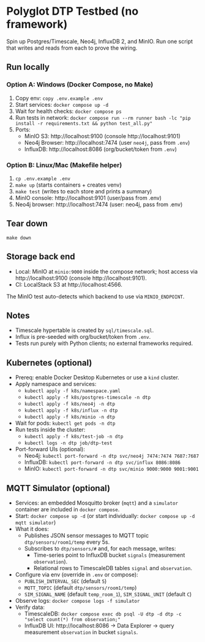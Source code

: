 # Polyglot DTP Testbed (no framework)
Spin up Postgres/Timescale, Neo4j, InfluxDB 2, and MinIO. Run one script that writes and reads from each to prove the wiring.

## Run locally

### Option A: Windows (Docker Compose, no Make)
1. Copy env: `copy .env.example .env`
2. Start services: `docker compose up -d`
3. Wait for health checks: `docker compose ps`
4. Run tests in network:
   `docker compose run --rm runner bash -lc "pip install -r requirements.txt && python test_all.py"`
5. Ports:
   - MinIO S3: http://localhost:9100 (console http://localhost:9101)
   - Neo4j Browser: http://localhost:7474 (user `neo4j`, pass from `.env`)
   - InfluxDB: http://localhost:8086 (org/bucket/token from `.env`)

### Option B: Linux/Mac (Makefile helper)
1. `cp .env.example .env`
2. `make up` (starts containers + creates venv)
3. `make test` (writes to each store and prints a summary)
4. MinIO console: http://localhost:9101 (user/pass from .env)
5. Neo4j browser: http://localhost:7474 (user: neo4j, pass from .env)

## Tear down
`make down`

## Storage back end
- Local: MinIO at `minio:9000` inside the compose network; host access via http://localhost:9100 (console http://localhost:9101).
- CI: LocalStack S3 at http://localhost:4566.

The MinIO test auto-detects which backend to use via `MINIO_ENDPOINT`.

## Notes
- Timescale hypertable is created by `sql/timescale.sql`.
- Influx is pre-seeded with org/bucket/token from `.env`.
- Tests run purely with Python clients; no external frameworks required.

## Kubernetes (optional)
- Prereq: enable Docker Desktop Kubernetes or use a `kind` cluster.
- Apply namespace and services:
  - `kubectl apply -f k8s/namespace.yaml`
  - `kubectl apply -f k8s/postgres-timescale -n dtp`
  - `kubectl apply -f k8s/neo4j -n dtp`
  - `kubectl apply -f k8s/influx -n dtp`
  - `kubectl apply -f k8s/minio -n dtp`
- Wait for pods: `kubectl get pods -n dtp`
- Run tests inside the cluster:
  - `kubectl apply -f k8s/test-job -n dtp`
  - `kubectl logs -n dtp job/dtp-test`
- Port-forward UIs (optional):
  - Neo4j: `kubectl port-forward -n dtp svc/neo4j 7474:7474 7687:7687`
  - InfluxDB: `kubectl port-forward -n dtp svc/influx 8086:8086`
  - MinIO: `kubectl port-forward -n dtp svc/minio 9000:9000 9001:9001`

## MQTT Simulator (optional)
- Services: an embedded Mosquitto broker (`mqtt`) and a `simulator` container are included in `docker compose`.
- Start: `docker compose up -d` (or start individually: `docker compose up -d mqtt simulator`)
- What it does:
  - Publishes JSON sensor messages to MQTT topic `dtp/sensors/room1/temp` every 5s.
  - Subscribes to `dtp/sensors/#` and, for each message, writes:
    - Time-series point to InfluxDB bucket `signals` (measurement `observation`).
    - Relational rows to TimescaleDB tables `signal` and `observation`.
- Configure via env (override in `.env` or compose):
  - `PUBLISH_INTERVAL_SEC` (default `5`)
  - `MQTT_TOPIC` (default `dtp/sensors/room1/temp`)
  - `SIM_SIGNAL_NAME` (default `temp_room_1`), `SIM_SIGNAL_UNIT` (default `C`)
- Observe logs: `docker compose logs -f simulator`
- Verify data:
  - TimescaleDB: `docker compose exec db psql -U dtp -d dtp -c "select count(*) from observation;"`
  - InfluxDB UI: http://localhost:8086 → Data Explorer → query measurement `observation` in bucket `signals`.
